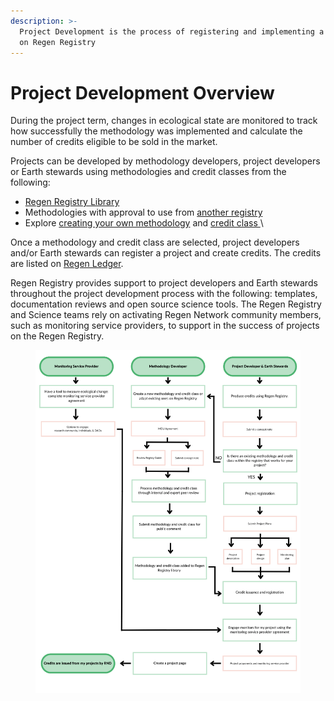 ```yaml
---
description: >-
  Project Development is the process of registering and implementing a project
  on Regen Registry
---
```


# Project Development Overview

During the project term, changes in ecological state are monitored to track how successfully the methodology was implemented and calculate the number of credits eligible to be sold in the market.&#x20;

Projects can be developed by methodology developers, project developers or Earth stewards using methodologies and credit classes from the following:&#x20;

* [Regen Registry Library](https://library.regen.network)&#x20;
* Methodologies with approval to use from [another registry](../methodology-development/submitting-a-methodology.md)
* Explore [creating your own methodology](../methodology-development/methodology-development-overview.md) and [credit class ](broken-reference)\


Once a methodology and credit class are selected, project developers and/or Earth stewards can register a project and create credits.  The credits are listed on [Regen Ledger](https://docs.regen.network/).&#x20;

Regen Registry provides support to project developers and Earth stewards throughout the project development process with the following: templates, documentation reviews and open source science tools. The Regen Registry and Science teams rely on activating Regen Network community members, such as monitoring service providers, to support in the success of projects on the Regen Registry.

<figure><img src="../.gitbook/assets/Overall Process.png" alt=""><figcaption></figcaption></figure>

